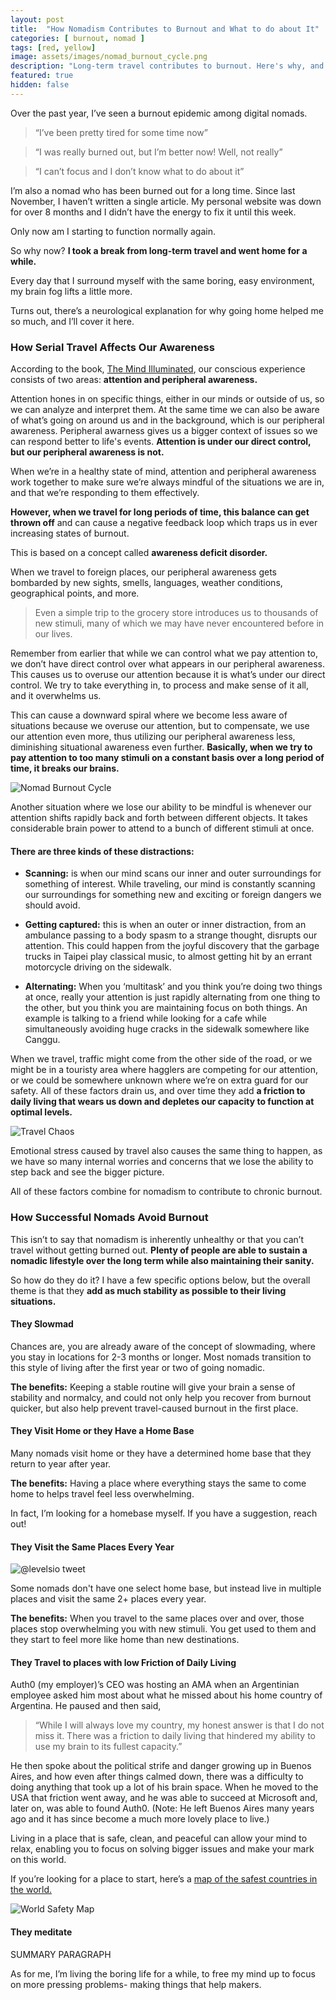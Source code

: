 ```yaml
---
layout: post
title:  "How Nomadism Contributes to Burnout and What to do about It"
categories: [ burnout, nomad ]
tags: [red, yellow]
image: assets/images/nomad_burnout_cycle.png
description: "Long-term travel contributes to burnout. Here's why, and what you can do about it."
featured: true
hidden: false
---
```


Over the past year, I’ve seen a burnout epidemic among digital nomads. 
> “I’ve been pretty tired for some time now”

> “I was really burned out, but I’m better now! Well, not really”

> “I can’t focus and I don’t know what to do about it”

I’m also a nomad who has been burned out for a long time. Since last November, I haven’t written a single article. My personal website was down for over 8 months and I didn’t have the energy to fix it until this week.

Only now am I starting to function normally again. 


So why now? **I took a break from long-term travel and went home for a while.**

Every day that I surround myself with the same boring, easy environment, my brain fog lifts a little more.

Turns out, there’s a neurological explanation for why going home helped me so much, and I’ll cover it here.

### How Serial Travel Affects Our Awareness

According to the book, [The Mind Illuminated](https://www.amazon.com/Mind-Illuminated-Meditation-Integrating-Mindfulness-ebook/dp/B01INMZKAQ/), our conscious experience consists of two areas: **attention and peripheral awareness.**

Attention hones in on specific things, either in our minds or outside of us, so we can analyze and interpret them. At the same time we can also be aware of what’s going on around us and in the background, which is our peripheral awareness. Peripheral awarness gives us a bigger context of issues so we can respond better to life's events. **Attention is under our direct control, but our peripheral awareness is not.**

When we’re in a healthy state of mind, attention and peripheral awareness work together to make sure we’re always mindful of the situations we are in, and that we’re responding to them effectively.

**However, when we travel for long periods of time, this balance can get thrown off** and can cause a negative feedback loop which traps us in ever increasing states of burnout.

This is based on a concept called **awareness deficit disorder.** 

When we travel to foreign places, our peripheral awareness gets bombarded by new sights, smells, languages, weather conditions, geographical points, and more. 

>Even a simple trip to the grocery store introduces us to thousands of new stimuli, many of which we may have never encountered before in our lives.

Remember from earlier that while we can control what we pay attention to, we don’t have direct control over what appears in our peripheral awareness. This causes us to overuse our attention because it is what’s under our direct control. We try to take everything in, to process and make sense of it all, and it overwhelms us. 

This can cause a downward spiral where we become less aware of situations because we overuse our attention, but to compensate, we use our attention even more, thus utilizing our peripheral awareness less, diminishing situational awareness even further. **Basically, when we try to pay attention to too many stimuli on a constant basis over a long period of time, it breaks our brains.**


![Nomad Burnout Cycle](/assets/images/nomad_burnout_cycle.png "Nomad Burnout Cycle")

Another situation where we lose our ability to be mindful is whenever our attention shifts rapidly back and forth between different objects. It takes considerable brain power to attend to a bunch of different stimuli at once. 

#### There are three kinds of these distractions:

* **Scanning:** is when our mind scans our inner and outer surroundings for something of interest. While traveling, our mind is constantly scanning our surroundings for something new and exciting or foreign dangers we should avoid.

* **Getting captured:** this is when an outer or inner distraction, from an ambulance passing to a body spasm to a strange thought, disrupts our attention. This could happen from the joyful discovery that the garbage trucks in Taipei play classical music, to almost getting hit by an errant motorcycle driving on the sidewalk.

* **Alternating:** When you ‘multitask’ and you think you’re doing two things at once, really your attention is just rapidly alternating from one thing to the other, but you think you are maintaining focus on both things. An example is talking to a friend while looking for a cafe while simultaneously avoiding huge cracks in the sidewalk somewhere like Canggu.

When we travel, traffic might come from the other side of the road, or we might be in a touristy area where hagglers are competing for our attention, or we could be somewhere unknown where we’re on extra guard for our safety. All of these factors drain us, and over time they add **a friction to daily living that wears us down and depletes our capacity to function at optimal levels.**

![Travel Chaos](/assets/images/jumbotron.jpg "Travel Chaos")



Emotional stress caused by travel also causes the same thing to happen, as we have so many internal worries and concerns that we lose the ability to step back and see the bigger picture.

All of these factors combine for nomadism to contribute to chronic burnout.

### How Successful Nomads Avoid Burnout

This isn’t to say that nomadism is inherently unhealthy or that you can’t travel without getting burned out. **Plenty of people are able to sustain a nomadic lifestyle over the long term while also maintaining their sanity.**

So how do they do it? I have a few specific options below, but the overall theme is that they **add as much stability as possible to their living situations.**

#### They Slowmad


Chances are, you are already aware of the concept of slowmading, where you stay in locations for 2-3 months or longer. Most nomads transition to this style of living after the first year or two of going nomadic.

**The benefits:** Keeping a stable routine will give your brain a sense of stability and normalcy, and could not only help you recover from burnout quicker, but also help prevent travel-caused burnout in the first place.

#### They Visit Home or they Have a Home Base

Many nomads visit home or they have a determined home base that they return to year after year.

**The benefits:** Having a place where everything stays the same to come home to helps travel feel less overwhelming.

In fact, I’m looking for a homebase myself. If you have a suggestion, reach out!


#### They Visit the Same Places Every Year

![@levelsio tweet](/assets/images/levelsio_tweet.png "@levelsio tweet")

Some nomads don't have one select home base, but instead live in multiple places and visit the same 2+ places every year.

**The benefits:** When you travel to the same places over and over, those places stop overwhelming you with new stimuli. You get used to them and they start to feel more like home than new destinations.

#### They Travel to places with low Friction of Daily Living

Auth0 (my employer)’s CEO was hosting an AMA when an Argentinian employee asked him most about what he missed about his home country of Argentina. He paused and then said,
> “While I will always love my country, my honest answer is that I do not miss it. There was a friction to daily living that hindered my ability to use my brain to its fullest capacity.” 

He then spoke about the political strife and danger growing up in Buenos Aires, and how even after things calmed down, there was a difficulty to doing anything that took up a lot of his brain space. When he moved to the USA that friction went away, and he was able to succeed at Microsoft and, later on, was able to found Auth0. (Note: He left Buenos Aires many years ago and it has since become a much more lovely place to live.)

Living in a place that is safe, clean, and peaceful can allow your mind to relax, enabling you to focus on solving bigger issues and make your mark on this world.

If you’re looking for a place to start, here’s a [map of the safest countries in the world.](https://drum-cussac.com/blog/world-risk-map/)


![World Safety Map](/assets/images/world_safety_map2019.jpg "World Safety Map")


#### They meditate





SUMMARY PARAGRAPH



As for me, I’m living the boring life for a while, to free my mind up to focus on more pressing problems- making things that help makers.

